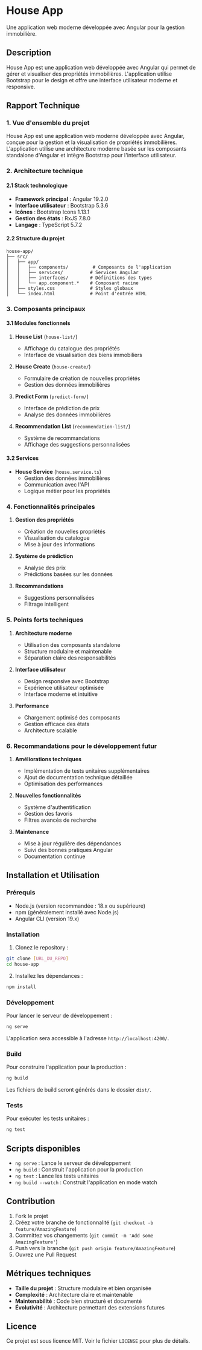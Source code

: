 # House App

Une application web moderne développée avec Angular pour la gestion immobilière.

## Description

House App est une application web développée avec Angular qui permet de gérer et visualiser des propriétés immobilières. L'application utilise Bootstrap pour le design et offre une interface utilisateur moderne et responsive.

## Rapport Technique

### 1. Vue d'ensemble du projet

House App est une application web moderne développée avec Angular, conçue pour la gestion et la visualisation de propriétés immobilières. L'application utilise une architecture moderne basée sur les composants standalone d'Angular et intègre Bootstrap pour l'interface utilisateur.

### 2. Architecture technique

#### 2.1 Stack technologique
- **Framework principal** : Angular 19.2.0
- **Interface utilisateur** : Bootstrap 5.3.6
- **Icônes** : Bootstrap Icons 1.13.1
- **Gestion des états** : RxJS 7.8.0
- **Langage** : TypeScript 5.7.2

#### 2.2 Structure du projet
```
house-app/
├── src/
│   ├── app/
│   │   ├── components/         # Composants de l'application
│   │   ├── services/          # Services Angular
│   │   ├── interfaces/        # Définitions des types
│   │   └── app.component.*    # Composant racine
│   ├── styles.css             # Styles globaux
│   └── index.html             # Point d'entrée HTML
```

### 3. Composants principaux

#### 3.1 Modules fonctionnels
1. **House List** (`house-list/`)
   - Affichage du catalogue des propriétés
   - Interface de visualisation des biens immobiliers

2. **House Create** (`house-create/`)
   - Formulaire de création de nouvelles propriétés
   - Gestion des données immobilières

3. **Predict Form** (`predict-form/`)
   - Interface de prédiction de prix
   - Analyse des données immobilières

4. **Recommendation List** (`recommendation-list/`)
   - Système de recommandations
   - Affichage des suggestions personnalisées

#### 3.2 Services
- **House Service** (`house.service.ts`)
  - Gestion des données immobilières
  - Communication avec l'API
  - Logique métier pour les propriétés

### 4. Fonctionnalités principales

1. **Gestion des propriétés**
   - Création de nouvelles propriétés
   - Visualisation du catalogue
   - Mise à jour des informations

2. **Système de prédiction**
   - Analyse des prix
   - Prédictions basées sur les données

3. **Recommandations**
   - Suggestions personnalisées
   - Filtrage intelligent

### 5. Points forts techniques

1. **Architecture moderne**
   - Utilisation des composants standalone
   - Structure modulaire et maintenable
   - Séparation claire des responsabilités

2. **Interface utilisateur**
   - Design responsive avec Bootstrap
   - Expérience utilisateur optimisée
   - Interface moderne et intuitive

3. **Performance**
   - Chargement optimisé des composants
   - Gestion efficace des états
   - Architecture scalable

### 6. Recommandations pour le développement futur

1. **Améliorations techniques**
   - Implémentation de tests unitaires supplémentaires
   - Ajout de documentation technique détaillée
   - Optimisation des performances

2. **Nouvelles fonctionnalités**
   - Système d'authentification
   - Gestion des favoris
   - Filtres avancés de recherche

3. **Maintenance**
   - Mise à jour régulière des dépendances
   - Suivi des bonnes pratiques Angular
   - Documentation continue

## Installation et Utilisation

### Prérequis

- Node.js (version recommandée : 18.x ou supérieure)
- npm (généralement installé avec Node.js)
- Angular CLI (version 19.x)

### Installation

1. Clonez le repository :
```bash
git clone [URL_DU_REPO]
cd house-app
```

2. Installez les dépendances :
```bash
npm install
```

### Développement

Pour lancer le serveur de développement :

```bash
ng serve
```

L'application sera accessible à l'adresse `http://localhost:4200/`.

### Build

Pour construire l'application pour la production :

```bash
ng build
```

Les fichiers de build seront générés dans le dossier `dist/`.

### Tests

Pour exécuter les tests unitaires :

```bash
ng test
```

## Scripts disponibles

- `ng serve` : Lance le serveur de développement
- `ng build` : Construit l'application pour la production
- `ng test` : Lance les tests unitaires
- `ng build --watch` : Construit l'application en mode watch

## Contribution

1. Fork le projet
2. Créez votre branche de fonctionnalité (`git checkout -b feature/AmazingFeature`)
3. Committez vos changements (`git commit -m 'Add some AmazingFeature'`)
4. Push vers la branche (`git push origin feature/AmazingFeature`)
5. Ouvrez une Pull Request

## Métriques techniques

- **Taille du projet** : Structure modulaire et bien organisée
- **Complexité** : Architecture claire et maintenable
- **Maintenabilité** : Code bien structuré et documenté
- **Évolutivité** : Architecture permettant des extensions futures

## Licence

Ce projet est sous licence MIT. Voir le fichier `LICENSE` pour plus de détails.

